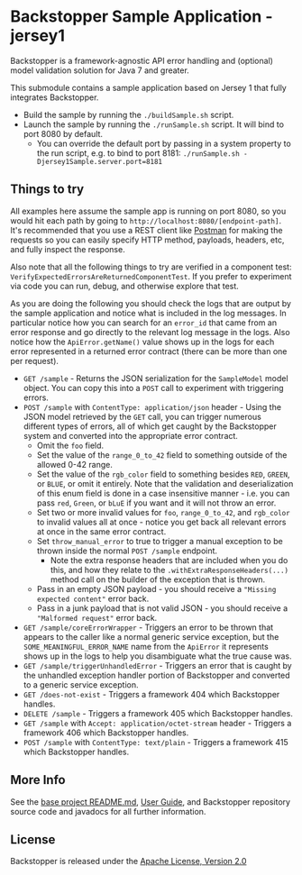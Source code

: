 # Backstopper Sample Application - jersey1

Backstopper is a framework-agnostic API error handling and (optional) model validation solution for Java 7 and greater.

This submodule contains a sample application based on Jersey 1 that fully integrates Backstopper.
 
* Build the sample by running the `./buildSample.sh` script.
* Launch the sample by running the `./runSample.sh` script. It will bind to port 8080 by default. 
    * You can override the default port by passing in a system property to the run script, e.g. to bind to port 8181: `./runSample.sh -Djersey1Sample.server.port=8181`
 
## Things to try
 
All examples here assume the sample app is running on port 8080, so you would hit each path by going to `http://localhost:8080/[endpoint-path]`. It's recommended that you use a REST client like [Postman](https://www.getpostman.com/) for making the requests so you can easily specify HTTP method, payloads, headers, etc, and fully inspect the response.

Also note that all the following things to try are verified in a component test: `VerifyExpectedErrorsAreReturnedComponentTest`. If you prefer to experiment via code you can run, debug, and otherwise explore that test. 

As you are doing the following you should check the logs that are output by the sample application and notice what is included in the log messages. In particular notice how you can search for an `error_id` that came from an error response and go directly to the relevant log message in the logs. Also notice how the `ApiError.getName()` value shows up in the logs for each error represented in a returned error contract (there can be more than one per request).
 
* `GET /sample` - Returns the JSON serialization for the `SampleModel` model object. You can copy this into a `POST` call to experiment with triggering errors.
* `POST /sample` with `ContentType: application/json` header - Using the JSON model retrieved by the `GET` call, you can trigger numerous different types of errors, all of which get caught by the Backstopper system and converted into the appropriate error contract.
    * Omit the `foo` field.
    * Set the value of the `range_0_to_42` field to something outside of the allowed 0-42 range.
    * Set the value of the `rgb_color` field to something besides `RED`, `GREEN`, or `BLUE`, or omit it entirely. Note that the validation and deserialization of this enum field is done in a case insensitive manner - i.e. you can pass `red`, `Green`, or `bLuE` if you want and it will not throw an error.
    * Set two or more invalid values for `foo`, `range_0_to_42`, and `rgb_color` to invalid values all at once - notice you get back all relevant errors at once in the same error contract.
    * Set `throw_manual_error` to true to trigger a manual exception to be thrown inside the normal `POST /sample` endpoint.
        * Note the extra response headers that are included when you do this, and how they relate to the `.withExtraResponseHeaders(...)` method call on the builder of the exception that is thrown.
    * Pass in an empty JSON payload - you should receive a `"Missing expected content"` error back.
    * Pass in a junk payload that is not valid JSON - you should receive a `"Malformed request"` error back.
* `GET /sample/coreErrorWrapper` - Triggers an error to be thrown that appears to the caller like a normal generic service exception, but the `SOME_MEANINGFUL_ERROR_NAME` name from the `ApiError` it represents shows up in the logs to help you disambiguate what the true cause was.
* `GET /sample/triggerUnhandledError` - Triggers an error that is caught by the unhandled exception handler portion of Backstopper and converted to a generic service exception.
* `GET /does-not-exist` - Triggers a framework 404 which Backstopper handles.
* `DELETE /sample` - Triggers a framework 405 which Backstopper handles.   
* `GET /sample` with `Accept: application/octet-stream` header - Triggers a framework 406 which Backstopper handles.
* `POST /sample` with `ContentType: text/plain` - Triggers a framework 415 which Backstopper handles.

## More Info

See the [base project README.md](../../README.md), [User Guide](../../USER_GUIDE.md), and Backstopper repository source code and javadocs for all further information.

## License

Backstopper is released under the [Apache License, Version 2.0](http://www.apache.org/licenses/LICENSE-2.0)
